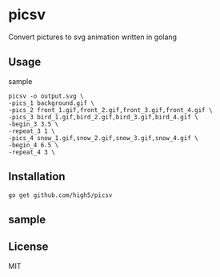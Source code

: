 # picsv

Convert pictures to svg animation written in golang

## Usage

sample
```
picsv -o output.svg \
-pics_1 background.gif \
-pics_2 front_1.gif,front_2.gif,front_3.gif,front_4.gif \
-pics_3 bird_1.gif,bird_2.gif,bird_3.gif,bird_4.gif \
-begin_3 3.5 \
-repeat_3 1 \
-pics_4 snow_1.gif,snow_2.gif,snow_3.gif,snow_4.gif \
-begin_4 6.5 \
-repeat_4 3 \
```

## Installation
```
go get github.com/high5/picsv
```

## sample


## License

MIT
